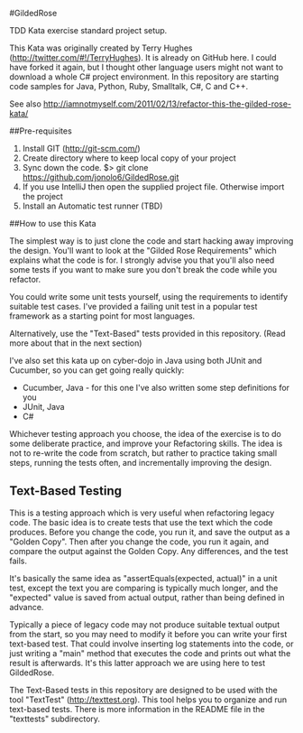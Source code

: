 #GildedRose

TDD Kata exercise standard project setup.


This Kata was originally created by Terry Hughes (http://twitter.com/#!/TerryHughes). It is already on GitHub here. I could have forked it again, but I thought other language users might not want to download a whole C# project environment. In this repository are starting code samples for Java, Python, Ruby, Smalltalk, C#, C and C++.

See also http://iamnotmyself.com/2011/02/13/refactor-this-the-gilded-rose-kata/

##Pre-requisites

1. Install GIT (http://git-scm.com/)
2. Create directory where to keep local copy of your project
3. Sync down the code.
 	$> git clone https://github.com/jonolo6/GildedRose.git
4. If you use IntelliJ then open the supplied project file. Otherwise import the project
5. Install an Automatic test runner (TBD)


##How to use this Kata

The simplest way is to just clone the code and start hacking away improving the design. You'll want to look at the "Gilded Rose Requirements" which explains what the code is for. I strongly advise you that you'll also need some tests if you want to make sure you don't break the code while you refactor.

You could write some unit tests yourself, using the requirements to identify suitable test cases. I've provided a failing unit test in a popular test framework as a starting point for most languages.

Alternatively, use the "Text-Based" tests provided in this repository. (Read more about that in the next section)

I've also set this kata up on cyber-dojo in Java using both JUnit and Cucumber, so you can get going really quickly:

* Cucumber, Java - for this one I've also written some step definitions for you
* JUnit, Java
* C#

Whichever testing approach you choose, the idea of the exercise is to do some deliberate practice, and improve your Refactoring skills. The idea is not to re-write the code from scratch, but rather to practice taking small steps, running the tests often, and incrementally improving the design.

## Text-Based Testing

This is a testing approach which is very useful when refactoring legacy code. The basic idea is to create tests that use the text which the code produces. Before you change the code, you run it, and save the output as a "Golden Copy". Then after you change the code, you run it again, and compare the output against the Golden Copy. Any differences, and the test fails.

It's basically the same idea as "assertEquals(expected, actual)" in a unit test, except the text you are comparing is typically much longer, and the "expected" value is saved from actual output, rather than being defined in advance.

Typically a piece of legacy code may not produce suitable textual output from the start, so you may need to modify it before you can write your first text-based test. That could involve inserting log statements into the code, or just writing a "main" method that executes the code and prints out what the result is afterwards. It's this latter approach we are using here to test GildedRose.

The Text-Based tests in this repository are designed to be used with the tool "TextTest" (http://texttest.org). This tool helps you to organize and run text-based tests. There is more information in the README file in the "texttests" subdirectory.